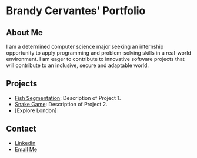 # Brandy Cervantes' Portfolio

## About Me
I am a determined computer science major seeking an internship opportunity 
to apply programming and problem-solving skills in a real-world environment. 
I am eager to contribute to innovative software projects that will contribute to
an inclusive, secure and adaptable world.

## Projects
- [Fish Segmentation](https://github.com/username/project1): Description of Project 1.
- [Snake Game](https://github.com/username/project2): Description of Project 2.
- [Explore London]
  
## Contact
- [LinkedIn](linkedin.com/in/brandy-cervantes-778294285/)
- [Email Me](mailto:brandy.cervantes@utah.edu)
